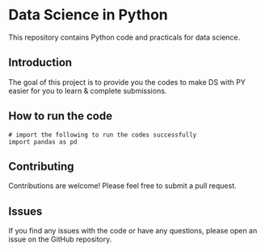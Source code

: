 # Data Science in Python
This repository contains Python code and practicals for data science.

## Introduction
The goal of this project is to provide you the codes to make DS with PY easier for you to learn & complete submissions.

## How to run the code
```
# import the following to run the codes successfully 
import pandas as pd
```
## Contributing
Contributions are welcome! Please feel free to submit a pull request.

## Issues
If you find any issues with the code or have any questions, please open an issue on the GitHub repository.
